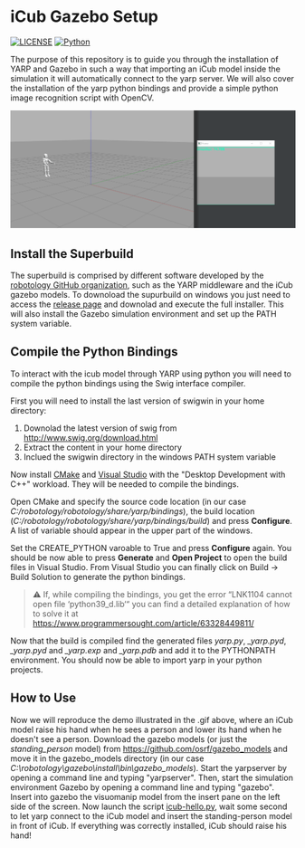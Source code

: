 # iCub Gazebo Setup
[![LICENSE](https://img.shields.io/badge/license-MIT-green?style=flat-square)](https://github.com/andrew-r96/DistilledReplay/blob/main/LICENSE)
[![Python](https://img.shields.io/badge/python-3.8-blue.svg?style=flat-square)](https://www.python.org/) 

The purpose of this repository is to guide you through the installation of YARP and Gazebo in such a way that importing an iCub model inside the simulation it will automatically connect to the yarp server. We will also cover the installation of the yarp python bindings and provide a simple python image recognition script with OpenCV.

![](resources/icub-hello.gif)

## Install the Superbuild
The superbuild is comprised by different software developed by the [robotology GitHub organization](https://github.com/robotology/), such as the YARP middleware and the iCub gazebo models. To downoload the supurbuild on windows you just need to access the [release page](https://github.com/robotology/robotology-superbuild/releases) and downolad and execute the full installer.
This will also install the Gazebo simulation environment and set up the PATH system variable.

## Compile the Python Bindings
To interact with the icub model through YARP using python you will need to compile the python bindings using the Swig interface compiler.

First you will need to install the last version of swigwin in your home directory:
1. Downolad the latest version of swig from http://www.swig.org/download.html
2. Extract the content in your home directory
3. Inclued the swigwin directory in the windows PATH system variable

Now install [CMake](https://cmake.org/) and [Visual Studio](https://visualstudio.microsoft.com/it/) with the "Desktop Development with C++" workload. They will be needed to compile the bindings.

Open CMake and specify the source code location (in our case *C:/robotology/robotology/share/yarp/bindings*), the build location (*C:/robotology/robotology/share/yarp/bindings/build*) and press **Configure**. A list of variable should appear in the upper part of the windows. 

Set the CREATE_PYTHON varoable to True and press **Configure** again. You should be now able to press **Generate** and **Open Project** to open the build files in Visual Studio.
From Visual Studio you can finally click on Build -> Build Solution to generate the python bindings.

> ⚠️ If, while compiling the bindings, you get the error “LNK1104 cannot open file ‘python39_d.lib‘“ you can find a detailed explanation of how to solve it at https://www.programmersought.com/article/63328449811/

Now that the build is compiled find the generated files *yarp.py*, *\_yarp.pyd*, *\_yarp.pyd* and *\_yarp.exp* and *\_yarp.pdb* and add it to the PYTHONPATH environment. You should now be able to import yarp in your python projects.

## How to Use
Now we will reproduce the demo illustrated in the .gif above, where an iCub model raise his hand when he sees a person and lower its hand when he doesn't see a person.
Download the gazebo models (or just the *standing_person* model) from https://github.com/osrf/gazebo_models and move it in the gazebo_models directory (in our case *C:\robotology\gazebo\install\bin\gazebo_models*).
Start the yarpserver by opening a command line and typing "yarpserver".
Then, start the simulation environment Gazebo by opening a command line and typing "gazebo".
Insert into gazebo the visuomanip model from the insert pane on the left side of the screen.
Now launch the script [icub-hello.py](icub-hello.py), wait some second to let yarp connect to the iCub model and insert the standing-person model in front of iCub.
If everything was correctly installed, iCub should raise his hand!

